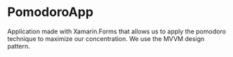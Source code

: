 # PomodoroApp
Application made with Xamarin.Forms that allows us to apply the pomodoro technique to maximize our concentration. We use the MVVM design pattern.
